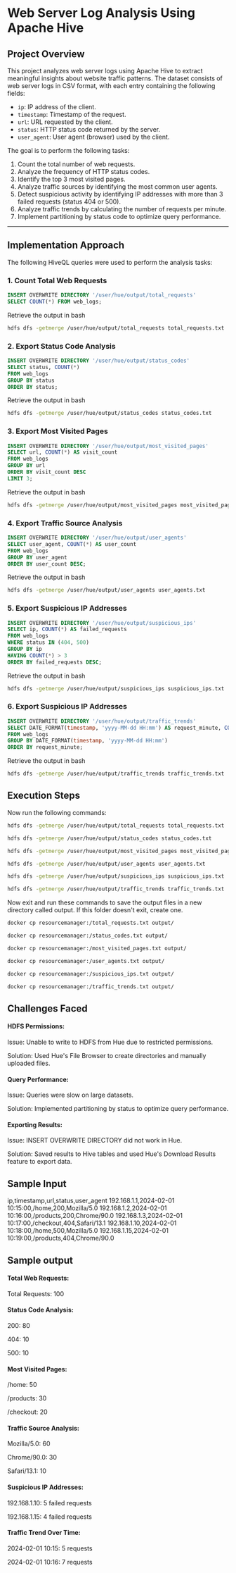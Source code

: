 # Web Server Log Analysis Using Apache Hive

## Project Overview
This project analyzes web server logs using Apache Hive to extract meaningful insights about website traffic patterns. The dataset consists of web server logs in CSV format, with each entry containing the following fields:
- `ip`: IP address of the client.
- `timestamp`: Timestamp of the request.
- `url`: URL requested by the client.
- `status`: HTTP status code returned by the server.
- `user_agent`: User agent (browser) used by the client.

The goal is to perform the following tasks:
1. Count the total number of web requests.
2. Analyze the frequency of HTTP status codes.
3. Identify the top 3 most visited pages.
4. Analyze traffic sources by identifying the most common user agents.
5. Detect suspicious activity by identifying IP addresses with more than 3 failed requests (status 404 or 500).
6. Analyze traffic trends by calculating the number of requests per minute.
7. Implement partitioning by status code to optimize query performance.

---

## Implementation Approach
The following HiveQL queries were used to perform the analysis tasks:

### 1. Count Total Web Requests
```sql
INSERT OVERWRITE DIRECTORY '/user/hue/output/total_requests'
SELECT COUNT(*) FROM web_logs;
```
Retrieve the output in bash
```bash
hdfs dfs -getmerge /user/hue/output/total_requests total_requests.txt
```

### 2. Export Status Code Analysis
```sql
INSERT OVERWRITE DIRECTORY '/user/hue/output/status_codes'
SELECT status, COUNT(*) 
FROM web_logs 
GROUP BY status 
ORDER BY status;
```
Retrieve the output in bash
```bash
hdfs dfs -getmerge /user/hue/output/status_codes status_codes.txt
```

### 3. Export Most Visited Pages
```sql
INSERT OVERWRITE DIRECTORY '/user/hue/output/most_visited_pages'
SELECT url, COUNT(*) AS visit_count
FROM web_logs
GROUP BY url
ORDER BY visit_count DESC
LIMIT 3;
```
Retrieve the output in bash
```bash
hdfs dfs -getmerge /user/hue/output/most_visited_pages most_visited_pages.txt
```

### 4. Export Traffic Source Analysis
```sql
INSERT OVERWRITE DIRECTORY '/user/hue/output/user_agents'
SELECT user_agent, COUNT(*) AS user_count
FROM web_logs
GROUP BY user_agent
ORDER BY user_count DESC;
```
Retrieve the output in bash
```bash
hdfs dfs -getmerge /user/hue/output/user_agents user_agents.txt
```

### 5. Export Suspicious IP Addresses
```sql
INSERT OVERWRITE DIRECTORY '/user/hue/output/suspicious_ips'
SELECT ip, COUNT(*) AS failed_requests
FROM web_logs
WHERE status IN (404, 500)
GROUP BY ip
HAVING COUNT(*) > 3
ORDER BY failed_requests DESC;
```
Retrieve the output in bash
```bash
hdfs dfs -getmerge /user/hue/output/suspicious_ips suspicious_ips.txt
```

### 6. Export Suspicious IP Addresses
```sql
INSERT OVERWRITE DIRECTORY '/user/hue/output/traffic_trends'
SELECT DATE_FORMAT(timestamp, 'yyyy-MM-dd HH:mm') AS request_minute, COUNT(*) AS request_count
FROM web_logs
GROUP BY DATE_FORMAT(timestamp, 'yyyy-MM-dd HH:mm')
ORDER BY request_minute;
```
Retrieve the output in bash
```bash
hdfs dfs -getmerge /user/hue/output/traffic_trends traffic_trends.txt
```

## Execution Steps
Now run the following commands:

```bash
hdfs dfs -getmerge /user/hue/output/total_requests total_requests.txt
```

```bash
hdfs dfs -getmerge /user/hue/output/status_codes status_codes.txt
```

```bash
hdfs dfs -getmerge /user/hue/output/most_visited_pages most_visited_pages.txt
```

```bash
hdfs dfs -getmerge /user/hue/output/user_agents user_agents.txt
```

```bash
hdfs dfs -getmerge /user/hue/output/suspicious_ips suspicious_ips.txt
```
```bash
hdfs dfs -getmerge /user/hue/output/traffic_trends traffic_trends.txt
```

Now exit and run these commands to save the output files in a new directory called output. If this folder doesn't exit, create one.

```bash
docker cp resourcemanager:/total_requests.txt output/
```

```bash
docker cp resourcemanager:/status_codes.txt output/
```

```bash
docker cp resourcemanager:/most_visited_pages.txt output/
```

```bash
docker cp resourcemanager:/user_agents.txt output/
```

```bash
docker cp resourcemanager:/suspicious_ips.txt output/
```

```bash
docker cp resourcemanager:/traffic_trends.txt output/
```

## Challenges Faced
#### HDFS Permissions:
Issue: Unable to write to HDFS from Hue due to restricted permissions.

Solution: Used Hue's File Browser to create directories and manually uploaded files.

#### Query Performance:
Issue: Queries were slow on large datasets.

Solution: Implemented partitioning by status to optimize query performance.

#### Exporting Results:
Issue: INSERT OVERWRITE DIRECTORY did not work in Hue.

Solution: Saved results to Hive tables and used Hue's Download Results feature to export data.

## Sample Input
ip,timestamp,url,status,user_agent 192.168.1.1,2024-02-01 10:15:00,/home,200,Mozilla/5.0 192.168.1.2,2024-02-01 10:16:00,/products,200,Chrome/90.0 192.168.1.3,2024-02-01 10:17:00,/checkout,404,Safari/13.1 192.168.1.10,2024-02-01 10:18:00,/home,500,Mozilla/5.0 192.168.1.15,2024-02-01 10:19:00,/products,404,Chrome/90.0

## Sample output
#### Total Web Requests:

Total Requests: 100

#### Status Code Analysis:

200: 80

404: 10

500: 10

#### Most Visited Pages:

/home: 50

/products: 30

/checkout: 20

#### Traffic Source Analysis:

Mozilla/5.0: 60

Chrome/90.0: 30

Safari/13.1: 10

#### Suspicious IP Addresses:

192.168.1.10: 5 failed requests

192.168.1.15: 4 failed requests

#### Traffic Trend Over Time:

2024-02-01 10:15: 5 requests

2024-02-01 10:16: 7 requests